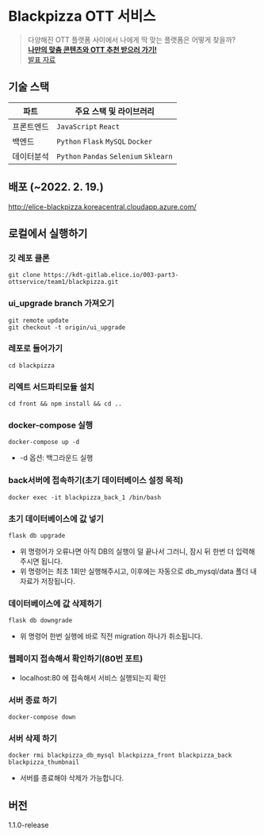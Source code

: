 # Blackpizza OTT 서비스

> 다양해진 OTT 플랫폼 사이에서 나에게 딱 맞는 플랫폼은 어떻게 찾을까?  
> [**나만의 맞춤 콘텐츠와 OTT 추천 받으러 가기!**](http://elice-blackpizza.koreacentral.cloudapp.azure.com/)  
> [발표 자료](./OTT서비스_1팀_최종-발표.pdf)

## 기술 스택

| 파트       | 주요 스택 및 라이브러리                |
| ---------- | -------------------------------------- |
| 프론트엔드 | `JavaScript` `React`                   |
| 백엔드     | `Python` `Flask` `MySQL` `Docker`      |
| 데이터분석 | `Python` `Pandas` `Selenium` `Sklearn` |

## 배포 (~2022. 2. 19.)

http://elice-blackpizza.koreacentral.cloudapp.azure.com/

## 로컬에서 실행하기

### 깃 레포 클론

`git clone https://kdt-gitlab.elice.io/003-part3-ottservice/team1/blackpizza.git`

### ui_upgrade branch 가져오기

`git remote update`  
`git checkout -t origin/ui_upgrade`

### 레포로 들어가기

`cd blackpizza`

### 리엑트 서드파티모듈 설치

`cd front && npm install && cd ..`

### docker-compose 실행

`docker-compose up -d`

- -d 옵션: 백그라운드 실행

### back서버에 접속하기(초기 데이터베이스 설정 목적)

`docker exec -it blackpizza_back_1 /bin/bash`

### 초기 데이터베이스에 값 넣기

`flask db upgrade`

- 위 명령어가 오류나면 아직 DB의 실행이 덜 끝나서 그러니, 잠시 뒤 한번 더 입력해주시면 됩니다.
- 위 명령어는 최초 1회만 실행해주시고, 이후에는 자동으로 db_mysql/data 폴더 내 자료가 저장됩니다.

### 데이터베이스에 값 삭제하기

`flask db downgrade`

- 위 명령어 한번 실행에 바로 직전 migration 하나가 취소됩니다.

### 웹페이지 접속해서 확인하기(80번 포트)

- localhost:80 에 접속해서 서비스 실행되는지 확인

### 서버 종료 하기

`docker-compose down`

### 서버 삭제 하기

`docker rmi blackpizza_db_mysql blackpizza_front blackpizza_back blackpizza_thumbnail`

- 서버를 종료해야 삭제가 가능합니다.

## 버전

1.1.0-release
